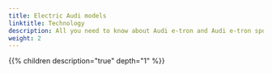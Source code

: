 ```yaml
---
title: Electric Audi models
linktitle: Technology
description: All you need to know about Audi e-tron and Audi e-tron sportback 50,55 and 60S
weight: 2
---
```


{{% children description="true" depth="1" %}}

